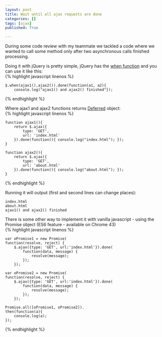 ```yaml
---
layout: post
title: Wait until all ajax requests are done
categories: []
tags: [ajax]
published: True

---
```


During some code review with my teammate we tackled a code where we wanted to call some method only after two asynchronous calls finished processing.  

Doing it with jQuery is pretty simple, jQuery has the [when function](http://api.jquery.com/jQuery.when/) and you can use it like this:  
{% highlight javascript linenos %}

    $.when(ajax1(),ajax2()).done(function(a1, a2){
	    console.log("ajax1() and ajax2() finished"});  
{% endhighlight %}

  

Where ajax1 and ajax2 functions returns [Deferred](http://api.jquery.com/category/deferred-object/)  object:  
{% highlight javascript linenos %}

	function ajax1(){
		return $.ajax({
		    type: 'GET',
		    url: 'index.html'
		}).done(function(){ console.log("index.html"); });
	}
	   
	function ajax2(){
		return $.ajax({
			type: 'GET',
			url: 'about.html'
		}).done(function(){ console.log("about.html"); });
	}  
{% endhighlight %}
	 
Running it will output (first and second lines can change places):  


    index.html  
    about.html  
    ajax1() and ajax2() finished

There is some other way to implement it with vanilla javascript  - using the Promise object (ES6 feature - available on Chrome 43)  
{% highlight javascript linenos %}

    var oPromise1 = new Promise(
	function(resolve, reject) {
		$.ajax({type: 'GET', url:'index.html'}).done(
			function(data, message) {
				resolve(message);
			});
		});
	
	var oPromise2 = new Promise(
	function(resolve, reject) {
		$.ajax({type: 'GET', url:'index.html'}).done(
			function(data, message) {
				resolve(message);
			});
		});
	
	Promise.all([oPromise1, oPromise2]).
	then(function(a){
		console.log(a); 
	});  
{% endhighlight %}
		
	       


